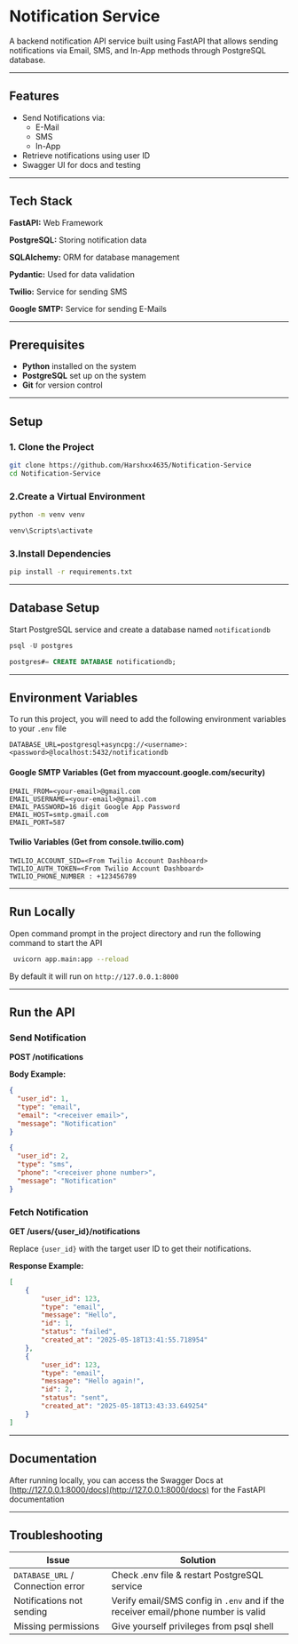 
# Notification Service

A backend notification API service built using FastAPI that allows sending notifications via Email, SMS, and In-App methods through PostgreSQL database.

---

## Features

- Send Notifications via:
    - E-Mail
    - SMS
    - In-App
- Retrieve notifications using user ID
- Swagger UI for docs and testing

---

## Tech Stack

**FastAPI:** Web Framework

**PostgreSQL:** Storing notification data

**SQLAlchemy:** ORM for database management

**Pydantic:** Used for data validation

**Twilio:** Service for sending SMS

**Google SMTP:** Service for sending E-Mails

---

## Prerequisites

- **Python** installed on the system
- **PostgreSQL** set up on the system
- **Git** for version control

---

## Setup

### 1️. Clone the Project

```bash
git clone https://github.com/Harshxx4635/Notification-Service
cd Notification-Service
```

### 2️.Create a Virtual Environment

```bash
python -m venv venv

venv\Scripts\activate
```

### 3️.Install Dependencies

```bash
pip install -r requirements.txt
```

---

## Database Setup

Start PostgreSQL service and create a database named `notificationdb`

```sql
psql -U postgres

postgres#= CREATE DATABASE notificationdb;
```

---

## Environment Variables

To run this project, you will need to add the following environment variables to your `.env` file

```env
DATABASE_URL=postgresql+asyncpg://<username>:<password>@localhost:5432/notificationdb
```

#### Google SMTP Variables (Get from myaccount.google.com/security)

```env
EMAIL_FROM=<your-email>@gmail.com
EMAIL_USERNAME=<your-email>@gmail.com
EMAIL_PASSWORD=16 digit Google App Password
EMAIL_HOST=smtp.gmail.com  
EMAIL_PORT=587
```


#### Twilio Variables (Get from console.twilio.com)

```env
TWILIO_ACCOUNT_SID=<From Twilio Account Dashboard>
TWILIO_AUTH_TOKEN=<From Twilio Account Dashboard>
TWILIO_PHONE_NUMBER : +123456789
```

---

## Run Locally

Open command prompt in the project directory and run the following command to start the API

```bash
 uvicorn app.main:app --reload
```

By default it will run on `http://127.0.0.1:8000`

---

## Run the API

### Send Notification

**POST /notifications**

**Body Example:**
```json
{
  "user_id": 1,
  "type": "email",
  "email": "<receiver email>",
  "message": "Notification"
}
```

```json
{
  "user_id": 2,
  "type": "sms",
  "phone": "<receiver phone number>",
  "message": "Notification"
}
```

### Fetch Notification

**GET /users/{user_id}/notifications**

Replace `{user_id}` with the target user ID to get their notifications.


**Response Example:**
```json
[
    {
        "user_id": 123,
        "type": "email",
        "message": "Hello",
        "id": 1,
        "status": "failed",
        "created_at": "2025-05-18T13:41:55.718954"
    },
    {
        "user_id": 123,
        "type": "email",
        "message": "Hello again!",
        "id": 2,
        "status": "sent",
        "created_at": "2025-05-18T13:43:33.649254"
    }
]
```

---

## Documentation

After running locally, you can access the Swagger Docs at [http://127.0.0.1:8000/docs](http://127.0.0.1:8000/docs) for the FastAPI documentation

---

## Troubleshooting

| Issue                            | Solution                                                  |
|----------------------------------|-----------------------------------------------------------|
| `DATABASE_URL`  / Connection error             | Check .env file & restart PostgreSQL service                     |
| Notifications not sending        | Verify email/SMS config in `.env` and if the receiver email/phone number is valid                        |
| Missing permissions        | Give yourself privileges from psql shell                        |
